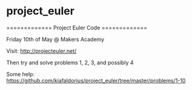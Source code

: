 project_euler
=============

============= Project Euler Code =============

Friday 10th of May @ Makers Academy

Visit: http://projecteuler.net/

Then try and solve problems 1, 2, 3, and possibly 4

Some help:
https://github.com/kiafaldorius/project_euler/tree/master/problems/1-10
